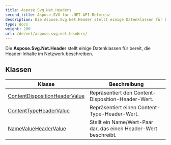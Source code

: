 ```yaml
---
title: Aspose.Svg.Net.Headers
second_title: Aspose.SVG für .NET-API-Referenz
description: Die Aspose.Svg.Net.Header stellt einige Datenklassen für bereit die HeaderInhalte im Netzwerk beschreiben.
type: docs
weight: 200
url: /de/net/aspose.svg.net.headers/
---
```

Die **Aspose.Svg.Net.Header** stellt einige Datenklassen für bereit, die Header-Inhalte im Netzwerk beschreiben.

## Klassen

| Klasse | Beschreibung |
| --- | --- |
| [ContentDispositionHeaderValue](./contentdispositionheadervalue/) | Repräsentiert den Content-Disposition-Header-Wert. |
| [ContentTypeHeaderValue](./contenttypeheadervalue/) | Repräsentiert einen Content-Type-Header-Wert. |
| [NameValueHeaderValue](./namevalueheadervalue/) | Stellt ein Name/Wert-Paar dar, das einen Header-Wert beschreibt. |


